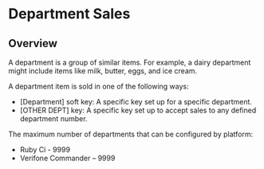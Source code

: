# Department Sales

## Overview

A department is a group of similar items. For example, a dairy department might include items like milk, butter, eggs, and ice cream.

A department item is sold in one of the following ways:

* \[Department] soft key: A specific key set up for a specific department.
* \[OTHER DEPT] key: A specific key set up to accept sales to any defined department number.

The maximum number of departments that can be configured by platform:

* Ruby Ci - 9999
* Verifone Commander – 9999
